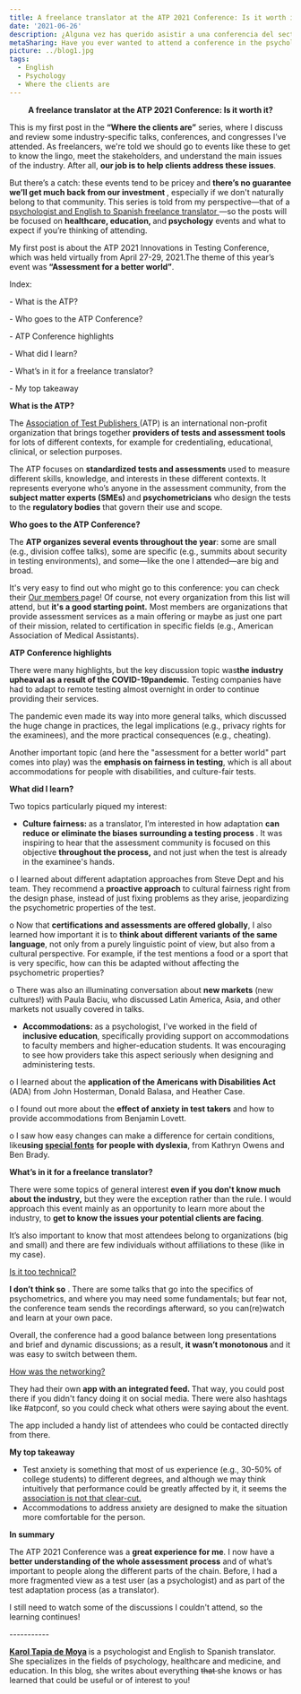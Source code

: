 ```yaml
---
title: A freelance translator at the ATP 2021 Conference: Is it worth it?
date: '2021-06-26'
description: ¿Alguna vez has querido asistir a una conferencia del sector de las pruebas psicológicas y la evaluación, pero no te has atrevido? Así es una desde dentro. / Have you ever wanted to attend a conference in the psychological testing and assessment industry, but didn't dare? Here's what one looks like from the inside.
metaSharing: Have you ever wanted to attend a conference in the psychological testing and assessment industry, but didn't dare? Here's what one looks like from the inside.
picture: ../blog1.jpg
tags:
  - English
  - Psychology
  - Where the clients are
---
```


<p align="center">
    <a>
        <strong>
            A freelance translator at the ATP 2021 Conference: Is it worth it?
        </strong>
    </a>
</p>
<p>
    This is my first post in the <strong>“Where the clients are”</strong>
    series, where I discuss and review some industry-specific talks,
    conferences, and congresses I’ve attended. As freelancers, we're told we
    should go to events like these to get to know the lingo, meet the
stakeholders, and understand the main issues of the industry. After all,    <strong>our job is to help clients address these issues</strong>.
</p>
<p>
    But there’s a catch: these events tend to be pricey and
    <strong>
        there’s no guarantee we’ll get much back from our investment
    </strong>
    , especially if we don't naturally belong to that community. This series is
    told from my perspective—that of a
    <a href="https://psytranslations.com/about/">
        psychologist and English to Spanish freelance translator
    </a>
    —so the posts will be focused on <strong>healthcare, education, </strong>
    and<strong> psychology</strong> events and what to expect if you’re
    thinking of attending.
</p>
<p>
    My first post is about the ATP 2021 Innovations in Testing Conference,
    which was held virtually from April 27-29, 2021.The theme of this year’s
    event was<strong> “Assessment for a better world”</strong>.
</p>
<p>
    Index:
</p>
<p>
    - What is the ATP?
</p>
<p>
    - Who goes to the ATP Conference?
</p>
<p>
    - ATP Conference highlights
</p>
<p>
    - What did I learn?
</p>
<p>
    - What’s in it for a freelance translator?
</p>
<p>
    <a>- My top takeaway</a>
</p>
<p>
    <strong>What is the ATP?</strong>
</p>
<p>
    The
    <a href="https://www.testpublishers.org/our-mission" target="_blank">
        Association of Test Publishers
    </a>
(ATP) is an international non-profit organization that brings together    <strong>providers of tests and assessment tools</strong> for lots of
    different contexts, for example for credentialing, educational, clinical,
    or selection purposes.
</p>
<p>
    The ATP focuses on <strong>standardized tests and assessments</strong> used
    to measure different skills, knowledge, and interests in these different
    contexts. It represents everyone who’s anyone in the assessment community,
from the <strong>subject matter experts (SMEs) </strong>and<strong> psychometricians</strong> who design the tests to the    <strong>regulatory bodies</strong> that govern their use and scope.
</p>
<p>
    <strong>Who goes to the ATP Conference?</strong>
</p>
<p>
    The <strong>ATP organizes several events throughout the year</strong>: some
    are small (e.g., division coffee talks), some are specific (e.g., summits
    about security in testing environments), and some—like the one I
    attended—are big and broad.
</p>
<p>
    It's very easy to find out who might go to this conference: you can check
    their <a href="https://www.testpublishers.org/our-members">Our members </a>
page! Of course, not every organization from this list will attend, but    <strong>it's a good starting point.</strong> Most members are organizations
    that provide assessment services as a main offering or maybe as just one
    part of their mission, related to certification in specific fields (e.g.,
    American Association of Medical Assistants).
</p>
<p>
    <a><strong>ATP Conference highlights</strong></a>
</p>
<p>
There were many highlights, but the key discussion topic was<strong>the industry upheaval as a result of the COVID-19</strong><strong>pandemic</strong>. Testing companies have had to adapt to remote    <a>testing </a>almost overnight in order to continue providing their
    services.
</p>
<p>
    The pandemic even made its way into more general talks, which discussed the
    huge change in practices, the legal implications (e.g., privacy rights for
    the examinees), and the more practical consequences (e.g., cheating).
</p>
<p>
    Another important topic (and here the "assessment for a better world" part
    comes into play) was the <strong>emphasis on fairness in testing</strong>,
    which is all about accommodations for people with disabilities, and
    culture-fair <a>tests</a>.
</p>
<p>
    <a><strong>What did I learn?</strong></a>
</p>
<p>
    Two topics particularly piqued my interest:
</p>
<ul>
    <li>
        <strong>Culture fairness: </strong>
        as a translator, I’m interested in how adaptation
        <strong>
            can reduce or eliminate the biases surrounding a testing process
        </strong>
        . It was inspiring to hear that the assessment community is focused on
        this objective <strong>throughout the process,</strong> and not just
        when the test is already in the examinee's hands.
    </li>
</ul>
<p>
    o I learned about different adaptation approaches from Steve Dept and his
    team. They recommend a <strong>proactive approach</strong> to cultural
    fairness right from the design phase, instead of just fixing problems as
    they arise, jeopardizing the psychometric properties of the test.
</p>
<p>
o Now that    <strong>certifications and assessments are offered globally</strong>, I
also learned how important it is to    <strong>think about different variants of the same language</strong>, not
    only from a purely linguistic point of view, but also from a cultural
    perspective. For example, if the <a>test </a> mentions a food or a sport
    that is very specific, how can this be adapted without affecting the
    psychometric properties?
</p>
<p>
o There was also an illuminating conversation about    <strong>new markets</strong> (new cultures!) with Paula Baciu, who
    discussed Latin America, Asia, and other markets not usually covered in
    talks.
</p>
<ul>
    <li>
        <strong>Accommodations: </strong>
as a psychologist, I've worked in the field of        <strong>inclusive education</strong>, specifically providing support on
        accommodations to faculty members and higher-education students. It was
        encouraging to see how providers take this aspect seriously when
        designing and administering tests.
    </li>
</ul>
<p>
o I learned about the    <strong>application of the Americans with Disabilities Act</strong> (ADA)
    from John Hosterman, Donald Balasa, and Heather Case.
</p>
<p>
o I found out more about the    <strong>effect of anxiety in test takers</strong> and how to provide
    accommodations from Benjamin Lovett.
</p>
<p>
o I saw how easy changes can make a difference for certain conditions, like<strong>using </strong><a href="https://opendyslexic.org/"><strong>special fonts</strong></a>    <strong> for people with dyslexia</strong>, from Kathryn Owens and Ben
    Brady.
</p>
<p>
    <strong>What’s in it for a freelance translator?</strong>
</p>
<p>
There were some topics of general interest    <strong>even if you don't know much about the industry,</strong> but they
    were the exception rather than the rule. I would approach this event mainly
as an opportunity to learn more about the industry, to    <strong>get to know the issues your potential clients are facing</strong>.
</p>
<p>
    It’s also important to know that most attendees belong to organizations
    (big and small) and there are few individuals without affiliations to these
    (like in my case).
</p>
<p>
    <u>Is it too technical?</u>
</p>
<p>
    <strong>I don’t think so</strong>
    . There are some talks that go into the specifics of psychometrics, and
    where you may need some fundamentals; but fear not, the conference team
    sends the recordings afterward, so you can(re)watch and learn at your own
    pace.
</p>
<p>
    Overall, the conference had a good balance between long presentations and
brief and dynamic discussions; as a result,    <strong>it wasn’t monotonous </strong>and it was easy to switch between
    them.
</p>
<p>
    <u>How was the networking?</u>
</p>
<p>
    They had their own <strong>app with an integrated feed. </strong>That way,
    you could post there if you didn't fancy doing it on social media. There
    were also hashtags like #atpconf, so you could check what others were
    saying about the event.
</p>
<p>
    The app included a handy list of attendees who could be contacted directly
    from there.
</p>
<p>
    <strong>My top takeaway</strong>
</p>
<ul type="disc">
    <li>
        Test anxiety is something that most of us experience (e.g., 30-50% of
        college students) to different degrees, and although we may think
        intuitively that performance could be greatly affected by it, it seems
        the
        <a href="https://journals.sagepub.com/doi/abs/10.1177/1044207317710699">
            association is not that clear-cut.
        </a>
    </li>
    <li>
        Accommodations to address anxiety are designed to make the situation
        more comfortable for the person.
    </li>
</ul>
<p>
    <strong>In summary</strong>
    <br/>
</p>
<p>
    The ATP 2021 Conference was a <strong>great experience for me</strong>. I
now have a    <strong>better understanding of the whole assessment process</strong> and
    of what’s important to people along the different parts of the chain.
    Before, I had a more fragmented view as a test user (as a psychologist) and
    as part of the test adaptation process (as a translator).
</p>
<p>
    I still need to watch some of the discussions I couldn't attend, so the
    learning continues!
</p>
<p>
    -----------
</p>
<p>
    <strong>
        <a href="https://psytranslations.com/contact/">Karol Tapia de Moya</a>
    </strong>
    is a psychologist and English to Spanish translator. She specializes in the
    fields of psychology, healthcare and medicine, and education. In this blog,
she writes about everything    <del cite="mailto:Allison" datetime="2021-05-26T09:53">that </del>she knows
    or has learned that could be useful or of interest to you!
</p>
<div>
    <div>
        <div id="_com_7">
        </div>
    </div>
</div>
<div>
    <div>
        <div id="_com_7">
        </div>
    </div>
</div>